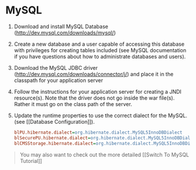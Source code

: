 # MySQL

1. Download and install MySQL Database (http://dev.mysql.com/downloads/mysql/)

2. Create a new database and a user capable of accessing this database with privileges for creating tables included (see MySQL documentation if you have questions about how to administrate databases and users).

3. Download the MySQL JDBC driver (http://dev.mysql.com/downloads/connector/j/) and place it in the classpath for your application server

4. Follow the instructions for your application server for creating a JNDI resource(s). Note that the driver does not go inside the war file(s). Rather it must go on the class path of the server.

6. Update the runtime properties to use the correct dialect for the MySQL. (see [[Database Configuration]]).

    ```ini
    blPU.hibernate.dialect=org.hibernate.dialect.MySQL5InnoDBDialect
    blSecurePU.hibernate.dialect=org.hibernate.dialect.MySQL5InnoDBDialect
    blCMSStorage.hibernate.dialect=org.hibernate.dialect.MySQL5InnoDBDialect
    ```

> You may also want to check out the more detailed [[Switch To MySQL Tutorial]]
